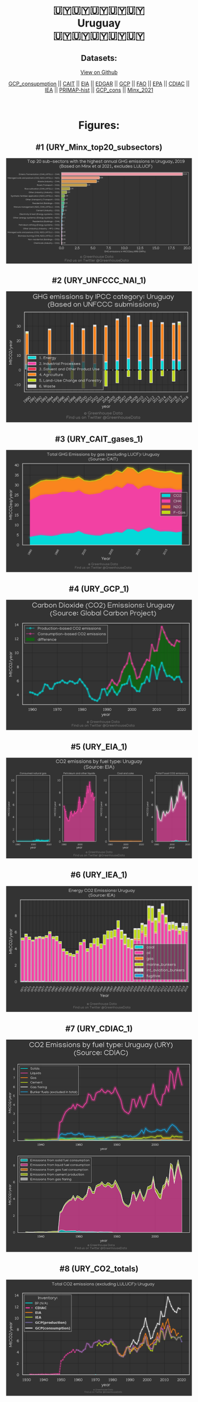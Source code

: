 
<center>
<h1 align="center">
🇺🇾🇺🇾🇺🇾🇺🇾🇺🇾
<br>
Uruguay
<br>
🇺🇾🇺🇾🇺🇾🇺🇾🇺🇾
</h1>
<h2>Datasets:</h2>
<p><a href="https://github.com/dquintani/GreenhouseData/tree/master/country_data/URY_Uruguay/data">View on Github</a>
<br></p><p><a href="data/URY_GCP_consupmption.csv">GCP_consupmption</a> || <a href="data/URY_CAIT.csv">CAIT</a> || <a href="data/URY_EIA.csv">EIA</a> || <a href="data/URY_EDGAR.csv">EDGAR</a> || <a href="data/URY_GCP.csv">GCP</a> || <a href="data/URY_FAO.csv">FAO</a> || <a href="data/URY_EPA.csv">EPA</a> || <a href="data/URY_CDIAC.csv">CDIAC</a> || <a href="data/URY_IEA.csv">IEA</a> || <a href="data/URY_PRIMAP-hist.csv">PRIMAP-hist</a> || <a href="data/URY_GCP_cons.csv">GCP_cons</a> || <a href="data/URY_Minx_2021.csv">Minx_2021</a></p><p><br></p>
<h1>Figures:</h1><h2>#1 (URY_Minx_top20_subsectors)</h2>
<p><img alt="" src="figures/URY_Minx_top20_subsectors.png" /></p><h2>#2 (URY_UNFCCC_NAI_1)</h2>
<p><img alt="" src="figures/URY_UNFCCC_NAI_1.png" /></p><h2>#3 (URY_CAIT_gases_1)</h2>
<p><img alt="" src="figures/URY_CAIT_gases_1.png" /></p><h2>#4 (URY_GCP_1)</h2>
<p><img alt="" src="figures/URY_GCP_1.png" /></p><h2>#5 (URY_EIA_1)</h2>
<p><img alt="" src="figures/URY_EIA_1.png" /></p><h2>#6 (URY_IEA_1)</h2>
<p><img alt="" src="figures/URY_IEA_1.png" /></p><h2>#7 (URY_CDIAC_1)</h2>
<p><img alt="" src="figures/URY_CDIAC_1.png" /></p><h2>#8 (URY_CO2_totals)</h2>
<p><img alt="" src="figures/URY_CO2_totals.png" /></p>